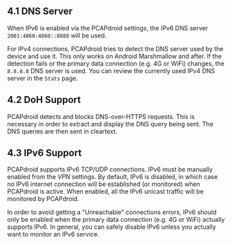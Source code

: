 
## 4.1 DNS Server

When IPv6 is enabled via the PCAPdroid settings, the IPv6 DNS server `2001:4860:4860::8888` will be used.

For IPv4 connections, PCAPdroid tries to detect the DNS server used by the device and use it. This only works on Android Marshmallow and after.
If the detection fails or the primary data connection (e.g. 4G or WiFi) changes, the `8.8.8.8` DNS server is used. You can review the currently used IPv4
DNS server in the `Stats` page.

## 4.2 DoH Support

PCAPdroid detects and blocks DNS-over-HTTPS requests. This is necessary in order to extract and display the DNS query being sent. The DNS queries are then sent in
cleartext.

## 4.3 IPv6 Support

PCAPdroid supports IPv6 TCP/UDP connections. IPv6 must be manually enabled from the *VPN* settings.
By default, IPv6 is disabled, in which case no IPv6 internet connection will be established (or monitored) when PCAPdroid is active.
When enabled, all the IPv6 unicast traffic will be monitored by PCAPdroid.

In order to avoid getting a "Unreachable" connections errors, IPv6 should only be enabled when the primary data connection (e.g. 4G or WiFi) actually supports IPv6.
In general, you can safely disable IPv6 unless you actually want to monitor an IPv6 service.
